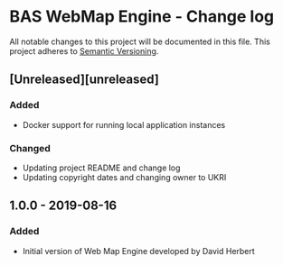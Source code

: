 # BAS WebMap Engine - Change log

All notable changes to this project will be documented in this file.
This project adheres to [Semantic Versioning](http://semver.org/spec/v2.0.0.html).

## [Unreleased][unreleased]

### Added

* Docker support for running local application instances

### Changed

* Updating project README and change log
* Updating copyright dates and changing owner to UKRI

## 1.0.0 - 2019-08-16

### Added

* Initial version of Web Map Engine developed by David Herbert
